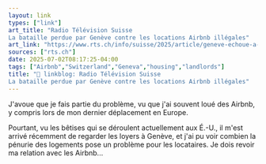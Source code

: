 ```yaml
---
layout: link
types: ["link"]
art_title: "Radio Télévision Suisse
La bataille perdue par Genève contre les locations Airbnb illégales"
art_link: "https://www.rts.ch/info/suisse/2025/article/geneve-echoue-a-reguler-airbnb-la-crise-du-logement-s-aggrave-28930501.html?rts_source=rss_t"
sources: ["rts.ch"]
date: 2025-07-02T08:17:25-04:00
tags: ["Airbnb","Switzerland","Geneva","housing","landlords"]
title: "🔗 linkblog: Radio Télévision Suisse
La bataille perdue par Genève contre les locations Airbnb illégales"
---
```

J'avoue que je fais partie du problème, vu que j'ai souvent loué des Airbnb, y compris lors de mon dernier déplacement en Europe.

Pourtant, vu les bêtises qui se déroulent actuellement aux É.-U., il m'est arrivé récemment de regarder les loyers à Genève, et j'ai pu voir combien la pénurie des logements pose un problème pour les locataires. Je dois revoir ma relation avec les Airbnb...